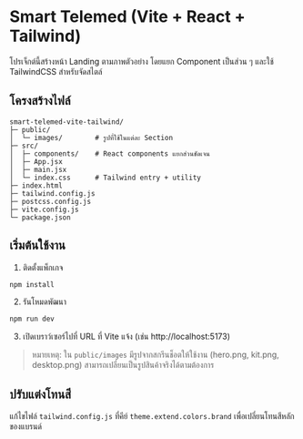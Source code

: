 # Smart Telemed (Vite + React + Tailwind)

โปรเจ็กต์นี้สร้างหน้า Landing ตามภาพตัวอย่าง โดยแยก Component เป็นส่วน ๆ และใช้ TailwindCSS สำหรับจัดสไตล์

## โครงสร้างไฟล์
```
smart-telemed-vite-tailwind/
├─ public/
│  └─ images/        # รูปที่ใช้ในแต่ละ Section
├─ src/
│  ├─ components/    # React components แยกส่วนชัดเจน
│  ├─ App.jsx
│  ├─ main.jsx
│  └─ index.css      # Tailwind entry + utility
├─ index.html
├─ tailwind.config.js
├─ postcss.config.js
├─ vite.config.js
└─ package.json
```

## เริ่มต้นใช้งาน
1. ติดตั้งแพ็กเกจ
```bash
npm install
```
2. รันโหมดพัฒนา
```bash
npm run dev
```
3. เปิดเบราว์เซอร์ไปที่ URL ที่ Vite แจ้ง (เช่น http://localhost:5173)

> หมายเหตุ: ใน `public/images` มีรูปจากสกรีนช็อตให้ใช้งาน (hero.png, kit.png, desktop.png) สามารถเปลี่ยนเป็นรูปสินค้าจริงได้ตามต้องการ

## ปรับแต่งโทนสี
แก้ไขไฟล์ `tailwind.config.js` ที่คีย์ `theme.extend.colors.brand` เพื่อเปลี่ยนโทนสีหลักของแบรนด์

